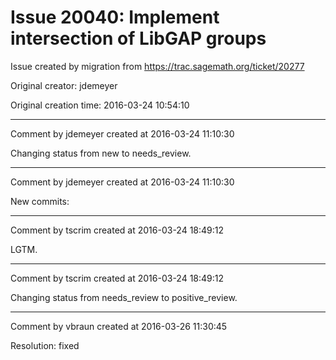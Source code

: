 # Issue 20040: Implement intersection of LibGAP groups

Issue created by migration from https://trac.sagemath.org/ticket/20277

Original creator: jdemeyer

Original creation time: 2016-03-24 10:54:10




---

Comment by jdemeyer created at 2016-03-24 11:10:30

Changing status from new to needs_review.


---

Comment by jdemeyer created at 2016-03-24 11:10:30

New commits:


---

Comment by tscrim created at 2016-03-24 18:49:12

LGTM.


---

Comment by tscrim created at 2016-03-24 18:49:12

Changing status from needs_review to positive_review.


---

Comment by vbraun created at 2016-03-26 11:30:45

Resolution: fixed
